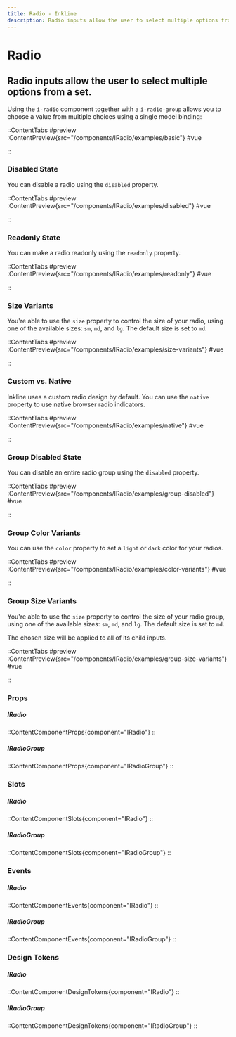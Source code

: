 ```yaml
---
title: Radio - Inkline
description: Radio inputs allow the user to select multiple options from a set. 
---
```


# Radio
## Radio inputs allow the user to select multiple options from a set. 

Using the `i-radio` component together with a `i-radio-group` allows you to choose a value from multiple choices using a single model binding:

::ContentTabs
#preview
:ContentPreview{src="/components/IRadio/examples/basic"}
#vue
<!-- Autodocs{src="@inkline/inkline/components/IRadio/examples/basic.vue" lang="vue"} -->
::

### Disabled State
You can disable a radio using the `disabled` property.

::ContentTabs
#preview
:ContentPreview{src="/components/IRadio/examples/disabled"}
#vue
<!-- Autodocs{src="@inkline/inkline/components/IRadio/examples/disabled.vue" lang="vue"} -->
::

### Readonly State
You can make a radio readonly using the `readonly` property.

::ContentTabs
#preview
:ContentPreview{src="/components/IRadio/examples/readonly"}
#vue
<!-- Autodocs{src="@inkline/inkline/components/IRadio/examples/readonly.vue" lang="vue"} -->
::


### Size Variants
You're able to use the `size` property to control the size of your radio, using one of the available sizes: `sm`, `md`, and `lg`. The default size is set to `md`. 

::ContentTabs
#preview
:ContentPreview{src="/components/IRadio/examples/size-variants"}
#vue
<!-- Autodocs{src="@inkline/inkline/components/IRadio/examples/size-variants.vue" lang="vue"} -->
::


### Custom vs. Native
Inkline uses a custom radio design by default. You can use the `native` property to use native browser radio indicators.

::ContentTabs
#preview
:ContentPreview{src="/components/IRadio/examples/native"}
#vue
<!-- Autodocs{src="@inkline/inkline/components/IRadio/examples/native.vue" lang="vue"} -->
::


### Group Disabled State
You can disable an entire radio group using the `disabled` property.

::ContentTabs
#preview
:ContentPreview{src="/components/IRadio/examples/group-disabled"}
#vue
<!-- Autodocs{src="@inkline/inkline/components/IRadio/examples/group-disabled.vue" lang="vue"} -->
::


### Group Color Variants
You can use the `color` property to set a `light` or `dark` color for your radios.

::ContentTabs
#preview
:ContentPreview{src="/components/IRadio/examples/color-variants"}
#vue
<!-- Autodocs{src="@inkline/inkline/components/IRadio/examples/color-variants.vue" lang="vue"} -->
::


### Group Size Variants
You're able to use the `size` property to control the size of your radio group, using one of the available sizes: `sm`, `md`, and `lg`. The default size is set to `md`.

The chosen size will be applied to all of its child inputs.

::ContentTabs
#preview
:ContentPreview{src="/components/IRadio/examples/group-size-variants"}
#vue
<!-- Autodocs{src="@inkline/inkline/components/IRadio/examples/group-size-variants.vue" lang="vue"} -->
::


### Props
##### IRadio
::ContentComponentProps{component="IRadio"}
::
##### IRadioGroup
::ContentComponentProps{component="IRadioGroup"}
::

### Slots
##### IRadio
::ContentComponentSlots{component="IRadio"}
::
##### IRadioGroup
::ContentComponentSlots{component="IRadioGroup"}
::

### Events
##### IRadio
::ContentComponentEvents{component="IRadio"}
::
##### IRadioGroup
::ContentComponentEvents{component="IRadioGroup"}
::

### Design Tokens
##### IRadio
::ContentComponentDesignTokens{component="IRadio"}
::
##### IRadioGroup
::ContentComponentDesignTokens{component="IRadioGroup"}
::

